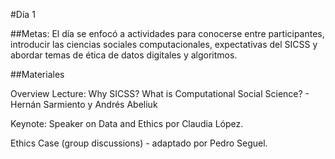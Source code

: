 #Día 1

##Metas: El día se enfocó a actividades para conocerse entre participantes, introducir las ciencias sociales computacionales, expectativas del SICSS y abordar temas de ética de datos digitales y algoritmos.

##Materiales

Overview Lecture: Why SICSS? What is Computational Social Science? - Hernán Sarmiento y Andrés Abeliuk

Keynote: Speaker on Data and Ethics por Claudia López.

Ethics Case (group discussions) - adaptado por Pedro Seguel.
